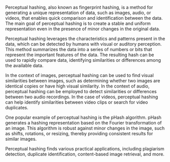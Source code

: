 Perceptual hashing, also known as fingerprint hashing, is a method for generating a unique representation of data, such as images, audio, or videos, that enables quick comparison and identification between the data. The main goal of perceptual hashing is to create a stable and uniform representation even in the presence of minor changes in the original data.

Perceptual hashing leverages the characteristics and patterns present in the data, which can be detected by humans with visual or auditory perception. This method summarizes the data into a series of numbers or bits that represent the important features of the data. The resulting hash can be used to rapidly compare data, identifying similarities or differences among the available data.

In the context of images, perceptual hashing can be used to find visual similarities between images, such as determining whether two images are identical copies or have high visual similarity. In the context of audio, perceptual hashing can be employed to detect similarities or differences between two audio recordings. In the case of videos, perceptual hashing can help identify similarities between video clips or search for video duplicates.

One popular example of perceptual hashing is the pHash algorithm. pHash generates a hashing representation based on the Fourier transformation of an image. This algorithm is robust against minor changes in the image, such as shifts, rotations, or resizing, thereby providing consistent results for similar images.

Perceptual hashing finds various practical applications, including plagiarism detection, duplicate identification, content-based image retrieval, and more.
